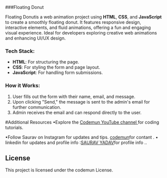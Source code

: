###Floating Donut

Floating Donutis a web animation project using **HTML**, **CSS**, and **JavaScript** to create a smoothly floating donut. It features responsive design, interactive elements, and fluid animations, offering a fun and engaging visual experience. Ideal for developers exploring creative web animations and enhancing UI/UX design.

### Tech Stack:
- **HTML**: For structuring the page.
- **CSS**: For styling the form and page layout.
- **JavaScript**: For handling form submissions.

### How it Works:
1. User fills out the form with their name, email, and message.
2. Upon clicking "Send," the message is sent to the admin's email for further communication.
3. Admin receives the email and can respond directly to the user.

#Additional Resources
•Explore the [Codemun YouTube channel ](https://youtu.be/TxyWL_f9WTs?si=cVzuU38Fgud1NaP0_)for coding tutorials.

•Follow Saurav on Instagram  for updates and tips.
[codemun](https://www.instagram.com/saurav.boi_])for contant .
• linkedin for updates and profile info  :[SAURAV YADAV](https://in.linkedin.com/in/techsavvydeveloperinnovates)for profile info  ..

## License

This project is licensed under the codemun License.
